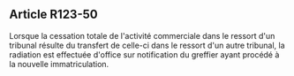 Article R123-50
----
Lorsque la cessation totale de l'activité commerciale dans le ressort d'un
tribunal résulte du transfert de celle-ci dans le ressort d'un autre tribunal,
la radiation est effectuée d'office sur notification du greffier ayant procédé à
la nouvelle immatriculation.
